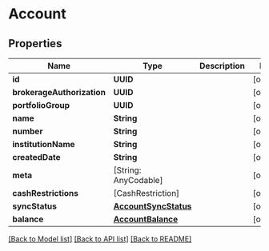 # Account

## Properties
Name | Type | Description | Notes
------------ | ------------- | ------------- | -------------
**id** | **UUID** |  | [optional] 
**brokerageAuthorization** | **UUID** |  | [optional] 
**portfolioGroup** | **UUID** |  | [optional] 
**name** | **String** |  | [optional] 
**number** | **String** |  | [optional] 
**institutionName** | **String** |  | [optional] 
**createdDate** | **String** |  | [optional] 
**meta** | [String: AnyCodable] |  | [optional] 
**cashRestrictions** | [CashRestriction] |  | [optional] 
**syncStatus** | [**AccountSyncStatus**](AccountSyncStatus.md) |  | [optional] 
**balance** | [**AccountBalance**](AccountBalance.md) |  | [optional] 

[[Back to Model list]](../README.md#models) [[Back to API list]](../README.md#api-endpoints) [[Back to README]](../README.md)


